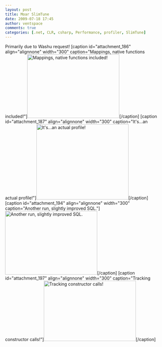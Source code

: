 ```yaml
---
layout: post
title: Moar SlimTune
date: 2009-07-18 17:45
author: ventspace
comments: true
categories: [.net, CLR, csharp, Performance, profiler, SlimTune]
---
```

Primarily due to Washu request!
[caption id="attachment_186" align="alignnone" width="300" caption="Mappings, native functions included!"]<a href="http://ventspace.files.wordpress.com/2009/07/071809-nativemappings.jpg"><img src="http://ventspace.files.wordpress.com/2009/07/071809-nativemappings.jpg?w=300" alt="Mappings, native functions included!" title="071809-NativeMappings" width="300" height="207" class="size-medium wp-image-186" /></a>[/caption]
[caption id="attachment_187" align="alignnone" width="300" caption="It\'s...an actual profile!"]<a href="http://ventspace.files.wordpress.com/2009/07/071809-profile.jpg"><img src="http://ventspace.files.wordpress.com/2009/07/071809-profile.jpg?w=300" alt="It&#39;s...an actual profile!" title="071809-Profile" width="300" height="245" class="size-medium wp-image-187" /></a>[/caption]
[caption id="attachment_194" align="alignnone" width="300" caption="Another run, slightly improved SQL."]<a href="http://ventspace.files.wordpress.com/2009/07/071809-profile2.jpg"><img src="http://ventspace.files.wordpress.com/2009/07/071809-profile2.jpg?w=300" alt="Another run, slightly improved SQL." title="071809-Profile2" width="300" height="207" class="size-medium wp-image-194" /></a>[/caption]
[caption id="attachment_197" align="alignnone" width="300" caption="Tracking constructor calls!"]<a href="http://ventspace.files.wordpress.com/2009/07/072109-ctors.jpg"><img src="http://ventspace.files.wordpress.com/2009/07/072109-ctors.jpg?w=300" alt="Tracking constructor calls!" title="072109-Ctors" width="300" height="196" class="size-medium wp-image-197" /></a>[/caption]
